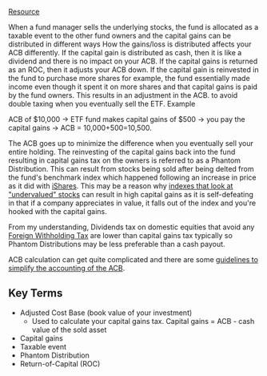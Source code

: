 [Resource](https://www.reddit.com/r/PersonalFinanceCanada/comments/tyf6u6/capital_gains_for_holding_xeqt_even_though_i/)

When a fund manager sells the underlying stocks, the fund is allocated as a taxable event to the other fund owners and the capital gains can be distributed in different ways How the gains/loss is distributed affects your ACB differently. If the capital gain is distributed as cash, then it is like a dividend and there is no impact on your ACB. If the capital gains is returned as an ROC, then it adjusts your ACB down. If the capital gain is reinvested in the fund to purchase more shares for example, the fund essentially made income even though it spent it on more shares and that capital gains is paid by the fund owners. This results in an adjustment in the ACB. to avoid double taxing when you eventually sell the ETF. Example

ACB of $10,000 -> ETF fund makes capital gains of $500 -> you pay the capital gains -> ACB = 10,000+500=10,500. 

The ACB goes up to minimize the difference when you eventually sell your entire holding. The reinvesting of the capital gains back into the fund resulting in capital gains tax on the owners is referred to as a Phantom Distribution. This can result from stocks being sold after being delted from the fund's benchmark index which happened following an increase in price as it did with [iShares](https://www.globenewswire.com/news-release/2016/11/17/1043703/0/en/BlackRock-R-Canada-Announces-Estimated-2016-Annual-Reinvested-Capital-Gains-Distributions-for-the-iShares-R-ETFs.html).  This may be a reason why [indexes that look at "undervalued" stocks](Chapter%205%20Selecting%20the%20appropriate%20index%20ETF.md#^9854d8) can result in high capital gains as it is self-defeating in that if a company appreciates in value, it falls out of the index and you're hooked with the capital gains.

From my understanding, Dividends tax on domestic equities that avoid any [Foreign Withholding Tax](Foreign%20Withholding%20Tax.md) are lower than capital gains tax typically so Phantom Distributions may be less preferable than a cash payout. 

ACB calculation can get quite complicated and there are some [guidelines to simplify the accounting of the ACB](Bookkeeping%20of%20ACB.md).



## Key Terms
- Adjusted Cost Base (book value of your investment)
	- Used to calculate your capital gains tax. Capital gains = ACB - cash value of the sold asset
- Capital gains
- Taxable event
- Phantom Distribution
- Return-of-Capital (ROC)